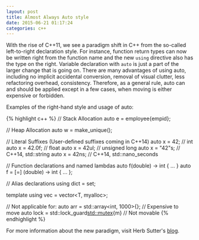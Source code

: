 ```yaml
---
layout: post
title: Almost Always Auto style
date: 2015-06-21 01:17:24
categories: c++
---
```


With the rise of C++11, we see a paradigm shift in C++ from the so-called left-to-right declaration style. For instance, function return types can now be written right from the function name and the new `using` directive also has the type on the right. Variable declaration with `auto` is just a part of the larger change that is going on. There are many advantages of using auto, including no implicit accidental conversion, removal of visual clutter, less refactoring overhead, consistency. Therefore, as a general rule, auto can and should be applied except in a few cases, when moving is either expensive or forbidden.

Examples of the right-hand style and usage of auto:

{% highlight c++ %}
// Stack Allocation
auto e = employee{empid};

// Heap Allocation
auto w = make_unique<widget>();

// Literal Suffixes (User-defined suffixes coming in C++14)
auto x = 42; // int 
auto x = 42.0f; // float
auto x = 42ul; // unsigned long
auto x = "42"s; // C++14, std::string
auto x = 42ns; // C++14, std::nano_seconds

// Function declarations and named lambdas
auto f(double) -> int { ... }
auto f = [=] (double) -> int { ... };

// Alias declarations
using dict = set<string>;

template <class T>
using vec = vector<T, myalloc>;

// Not applicable for:
auto arr = std::array<int, 1000>{}; // Expensive to move
auto lock = std::lock_guard<std::mutex>{m} // Not movable
{% endhighlight %}

For more information about the new paradigm, visit Herb Sutter's [blog](http://herbsutter.com/2013/08/12/gotw-94-solution-aaa-style-almost-always-auto/).
